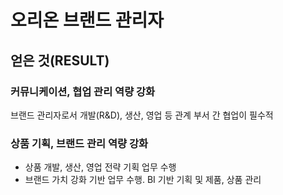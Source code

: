 # 오리온 브랜드 관리자
## 얻은 것(RESULT)
### 커뮤니케이션, 협업 관리 역량 강화
브랜드 관리자로서 개발(R&D), 생산, 영업 등 관계 부서 간 협업이 필수적
### 상품 기획, 브랜드 관리 역량 강화
- 상품 개발, 생산, 영업 전략 기획 업무 수행
- 브랜드 가치 강화 기반 업무 수행. BI 기반 기획 및 제품, 상품 관리